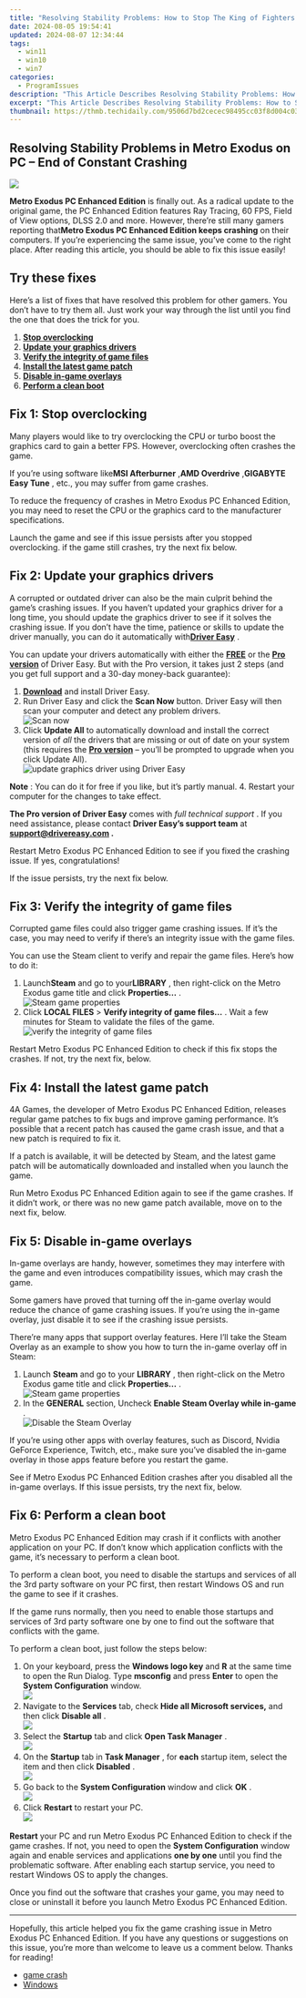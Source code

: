 ```yaml
---
title: "Resolving Stability Problems: How to Stop The King of Fighters XV From Crashing on PC Setups"
date: 2024-08-05 19:54:41
updated: 2024-08-07 12:34:44
tags:
  - win11
  - win10
  - win7
categories:
  - ProgramIssues
description: "This Article Describes Resolving Stability Problems: How to Stop The King of Fighters XV From Crashing on PC Setups"
excerpt: "This Article Describes Resolving Stability Problems: How to Stop The King of Fighters XV From Crashing on PC Setups"
thumbnail: https://thmb.techidaily.com/9506d7bd2cecec98495cc03f8d004c03b0c85881c0a7db857ddbaa57f04d4e15.jpg
---
```


## Resolving Stability Problems in Metro Exodus on PC – End of Constant Crashing

![](https://images.drivereasy.com/wp-content/uploads/2021/05/Metro-Exodus-PC-Enhanced-Edition-keeps-crashing.jpg)

**Metro Exodus PC Enhanced Edition** is finally out. As a radical update to the original game, the PC Enhanced Edition features Ray Tracing, 60 FPS, Field of View options, DLSS 2.0 and more. However, there’re still many gamers reporting that**Metro Exodus PC Enhanced Edition keeps crashing** on their computers. If you’re experiencing the same issue, you’ve come to the right place. After reading this article, you should be able to fix this issue easily!

## Try these fixes

 Here’s a list of fixes that have resolved this problem for other gamers. You don’t have to try them all. Just work your way through the list until you find the one that does the trick for you.

1. **[Stop overclocking](https://tools.techidaily.com/drivereasy/download/)**
2. **[Update your graphics drivers](https://tools.techidaily.com/drivereasy/download/)**
3. **[Verify the integrity of game files](https://tools.techidaily.com/drivereasy/download/)**
4. **[Install the latest game patch](https://tools.techidaily.com/drivereasy/download/)**
5. **[Disable in-game overlays](https://tools.techidaily.com/drivereasy/download/)**
6. **[Perform a clean boot](https://tools.techidaily.com/drivereasy/download/)**

## Fix 1: Stop overclocking

 Many players would like to try overclocking the CPU or turbo boost the graphics card to gain a better FPS. However, overclocking often crashes the game.

 If you’re using software like**MSI Afterburner** ,**AMD Overdrive** ,**GIGABYTE Easy Tune** , etc., you may suffer from game crashes.

 To reduce the frequency of crashes in Metro Exodus PC Enhanced Edition, you may need to reset the CPU or the graphics card to the manufacturer specifications.

 Launch the game and see if this issue persists after you stopped overclocking. if the game still crashes, try the next fix below.

## Fix 2: Update your graphics drivers

 A corrupted or outdated driver can also be the main culprit behind the game’s crashing issues. If you haven’t updated your graphics driver for a long time, you should update the graphics driver to see if it solves the crashing issue. If you don’t have the time, patience or skills to update the driver manually, you can do it automatically with[**Driver Easy**](https://tools.techidaily.com/drivereasy/download/) .

 You can update your drivers automatically with either the **[FREE](https://tools.techidaily.com/drivereasy/download/)**  or the **[Pro version](https://tools.techidaily.com/drivereasy/download/)** [](https://tools.techidaily.com/drivereasy/download/) of Driver Easy. But with the Pro version, it takes just 2 steps (and you get full support and a 30-day money-back guarantee):

1. **[Download](https://tools.techidaily.com/drivereasy/download/)**  and install Driver Easy.
2. Run Driver Easy and click the **Scan Now** button. Driver Easy will then scan your computer and detect any problem drivers.  
![Scan now](https://images.drivereasy.com/wp-content/uploads/2020/12/Scan-now-1.jpg)
3. Click **Update All** to automatically download and install the correct version of _all_ the drivers that are missing or out of date on your system (this requires the **[Pro version](https://tools.techidaily.com/drivereasy/download/)**  – you’ll be prompted to upgrade when you click Update All).  
![update graphics driver using Driver Easy](https://images.drivereasy.com/wp-content/uploads/2020/08/3080.jpg)  

**Note** : You can do it for free if you like, but it’s partly manual.
4. Restart your computer for the changes to take effect.

**The Pro version of Driver Easy** comes with _full technical support_ . If you need assistance, please contact **Driver Easy’s support team** at **[support@drivereasy.com](https://tools.techidaily.com/drivereasy/download/) .**

 Restart Metro Exodus PC Enhanced Edition to see if you fixed the crashing issue. If yes, congratulations!

If the issue persists, try the next fix below.

## Fix 3: Verify the integrity of game files

 Corrupted game files could also trigger game crashing issues. If it’s the case, you may need to verify if there’s an integrity issue with the game files.

 You can use the Steam client to verify and repair the game files. Here’s how to do it:

1. Launch**Steam** and go to your**LIBRARY** , then right-click on the Metro Exodus game title and click **Properties…** .  
![Steam game properties](https://images.drivereasy.com/wp-content/uploads/2021/04/Steam-game-F1-2020-properties.jpg)
2. Click **LOCAL FILES** \> **Verify integrity of game files…** . Wait a few minutes for Steam to validate the files of the game.  
![verify the integrity of game files](https://images.drivereasy.com/wp-content/uploads/2021/04/F1-2020-verify-the-integrity-of-game-files.jpg)

 Restart Metro Exodus PC Enhanced Edition to check if this fix stops the crashes. If not, try the next fix, below.

## Fix 4: Install the latest game patch

 4A Games, the developer of Metro Exodus PC Enhanced Edition, releases regular game patches to fix bugs and improve gaming performance. It’s possible that a recent patch has caused the game crash issue, and that a new patch is required to fix it.

 If a patch is available, it will be detected by Steam, and the latest game patch will be automatically downloaded and installed when you launch the game.

 Run Metro Exodus PC Enhanced Edition again to see if the game crashes. If it didn’t work, or there was no new game patch available, move on to the next fix, below.

## Fix 5: Disable in-game overlays

 In-game overlays are handy, however, sometimes they may interfere with the game and even introduces compatibility issues, which may crash the game.

 Some gamers have proved that turning off the in-game overlay would reduce the chance of game crashing issues. If you’re using the in-game overlay, just disable it to see if the crashing issue persists.

 There’re many apps that support overlay features. Here I’ll take the Steam Overlay as an example to show you how to turn the in-game overlay off in Steam:

1. Launch **Steam** and go to your **LIBRARY** , then right-click on the Metro Exodus game title and click **Properties…** .  
![Steam game properties](https://images.drivereasy.com/wp-content/uploads/2021/04/Steam-game-F1-2020-properties.jpg)
2. In the **GENERAL** section, Uncheck **Enable Steam Overlay while in-game** .  
![Disable the Steam Overlay](https://images.drivereasy.com/wp-content/uploads/2021/04/Disable-the-Steam-Overlay-It-Takes-Two.jpg)

 If you’re using other apps with overlay features, such as Discord, Nvidia GeForce Experience, Twitch, etc., make sure you’ve disabled the in-game overlay in those apps feature before you restart the game.

 See if Metro Exodus PC Enhanced Edition crashes after you disabled all the in-game overlays. If this issue persists, try the next fix, below.

## Fix 6: Perform a clean boot

 Metro Exodus PC Enhanced Edition may crash if it conflicts with another application on your PC. If don’t know which application conflicts with the game, it’s necessary to perform a clean boot.

 To perform a clean boot, you need to disable the startups and services of all the 3rd party software on your PC first, then restart Windows OS and run the game to see if it crashes.

 If the game runs normally, then you need to enable those startups and services of 3rd party software one by one to find out the software that conflicts with the game.

To perform a clean boot, just follow the steps below:

1. On your keyboard, press the **Windows logo key** and **R** at the same time to open the Run Dialog. Type **msconfig** and press **Enter** to open the **System Configuration** window.  
![](https://images.drivereasy.com/wp-content/uploads/2019/08/msconfig.png)
2. Navigate to the **Services** tab, check **Hide all Microsoft services,** and then click **Disable all** .  
![](https://images.drivereasy.com/wp-content/uploads/2019/08/system-configuration.png)
3. Select the **Startup** tab and click **Open Task Manager** .  
![](https://images.drivereasy.com/wp-content/uploads/2019/08/system-configuration2.png)
4. On the **Startup** tab in **Task Manager** , for **each** startup item, select the item and then click **Disabled** .  
![](https://images.drivereasy.com/wp-content/uploads/2019/08/system-configuration3.png)
5. Go back to the **System Configuration** window and click **OK** .  
![](https://images.drivereasy.com/wp-content/uploads/2019/08/system-configuration4.png)
6. Click **Restart** to restart your PC.  
![](https://images.drivereasy.com/wp-content/uploads/2019/08/system-configuration5.png)

**Restart** your PC and run Metro Exodus PC Enhanced Edition to check if the game crashes. If not, you need to open the **System Configuration** window again and enable services and applications **one by one** until you find the problematic software. After enabling each startup service, you need to restart Windows OS to apply the changes.

 Once you find out the software that crashes your game, you may need to close or uninstall it before you launch Metro Exodus PC Enhanced Edition.

---

 Hopefully, this article helped you fix the game crashing issue in Metro Exodus PC Enhanced Edition. If you have any questions or suggestions on this issue, you’re more than welcome to leave us a comment below. Thanks for reading!

* [game crash](https://tools.techidaily.com/drivereasy/download/)
* [Windows](https://tools.techidaily.com/drivereasy/download/)

<ins class="adsbygoogle"
     style="display:block"
     data-ad-format="autorelaxed"
     data-ad-client="ca-pub-7571918770474297"
     data-ad-slot="1223367746"></ins>



<ins class="adsbygoogle"
     style="display:block"
     data-ad-client="ca-pub-7571918770474297"
     data-ad-slot="8358498916"
     data-ad-format="auto"
     data-full-width-responsive="true"></ins>
